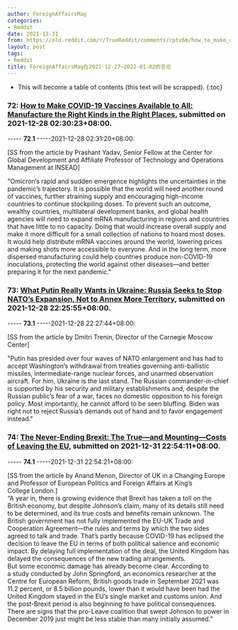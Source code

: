 ```yaml
---
author: ForeignAffairsMag
categories:
- Reddit
date: 2021-12-31
from: https://old.reddit.com/r/TrueReddit/comments/rptv6m/how_to_make_covid19_vaccines_available_to_all/
layout: post
tags:
- Reddit
title: ForeignAffairsMag在2021-12-27~2022-01-02的言论
---
```


* This will become a table of contents (this text will be scrapped).
{:toc}

### 72: [How to Make COVID-19 Vaccines Available to All: Manufacture the Right Kinds in the Right Places](https://old.reddit.com/r/TrueReddit/comments/rptv6m/how_to_make_covid19_vaccines_available_to_all/), submitted on 2021-12-28 02:30:23+08:00.

----- __72.1__ -----2021-12-28 02:31:20+08:00:

\[SS from the article by Prashant Yadav, Senior Fellow at the Center for Global Development and Affiliate Professor of Technology and Operations Management at INSEAD\]

"Omicron’s rapid and sudden emergence highlights the uncertainties in the pandemic’s trajectory. It is possible that the world will need another round of vaccines, further straining supply and encouraging high-income countries to continue stockpiling doses. To prevent such an outcome, wealthy countries, multilateral development banks, and global health agencies will need to expand mRNA manufacturing in regions and countries that have little to no capacity. Doing that would increase overall supply and make it more difficult for a small collection of nations to hoard most doses. It would help distribute mRNA vaccines around the world, lowering prices and making shots more accessible to everyone. And in the long term, more dispersed manufacturing could help countries produce non-COVID-19 inoculations, protecting the world against other diseases—and better preparing it for the next pandemic."

### 73: [What Putin Really Wants in Ukraine: Russia Seeks to Stop NATO’s Expansion, Not to Annex More Territory](https://old.reddit.com/r/geopolitics/comments/rqh11k/what_putin_really_wants_in_ukraine_russia_seeks/), submitted on 2021-12-28 22:25:55+08:00.

----- __73.1__ -----2021-12-28 22:27:44+08:00:

\[SS from the article by Dmitri Trenin, Director of the Carnegie Moscow Center\]

"Putin has presided over four waves of NATO enlargement and has had to accept Washington’s withdrawal from treaties governing anti-ballistic missiles, intermediate-range nuclear forces, and unarmed observation aircraft. For him, Ukraine is the last stand. The Russian commander-in-chief is supported by his security and military establishments and, despite the Russian public’s fear of a war, faces no domestic opposition to his foreign policy. Most importantly, he cannot afford to be seen bluffing. Biden was right not to reject Russia’s demands out of hand and to favor engagement instead."

### 74: [The Never-Ending Brexit: The True—and Mounting—Costs of Leaving the EU](https://old.reddit.com/r/ukpolitics/comments/rsvkd9/the_neverending_brexit_the_trueand_mountingcosts/), submitted on 2021-12-31 22:54:11+08:00.

----- __74.1__ -----2021-12-31 22:54:21+08:00:

\[SS from the article by Anand Menon, Director of UK in a Changing Europe and Professor of European Politics and Foreign Affairs at King’s College London.\]  
“A year in, there is growing evidence that Brexit has taken a toll on the British economy, but despite Johnson’s claim, many of its details still need to be determined, and its true costs and benefits remain unknown. The British government has not fully implemented the EU-UK Trade and Cooperation Agreement—the rules and terms by which the two sides agreed to talk and trade. That’s partly because COVID-19 has eclipsed the decision to leave the EU in terms of both political salience and economic impact. By delaying full implementation of the deal, the United Kingdom has delayed the consequences of the new trading arrangements.  
But some economic damage has already become clear. According to a study conducted by John Springford, an economics researcher at the Centre for European Reform, British goods trade in September 2021 was 11.2 percent, or 8.5 billion pounds, lower than it would have been had the United Kingdom stayed in the EU’s single market and customs union. And the post-Brexit period is also beginning to have political consequences. There are signs that the pro-Leave coalition that swept Johnson to power in December 2019 just might be less stable than many initially assumed.”

